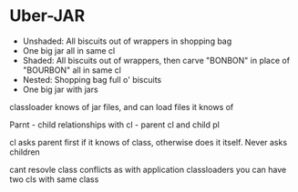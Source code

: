 # Uber-JAR

- Unshaded: All biscuits out of wrappers in shopping bag
 - One big jar
 all in same cl
- Shaded: All biscuits out of wrappers, then carve "BONBON" in place of "BOURBON"
all in same cl
- Nested: Shopping bag full o' biscuits
 - One big jar with jars

 classloader knows of jar files, and can load files it knows of

 Parnt - child relationships with cl - parent cl and child pl

 cl asks parent first if it knows of class, otherwise does it itself. Never asks children

 cant resovle class conflicts as with application classloaders you can have two cls with same class
